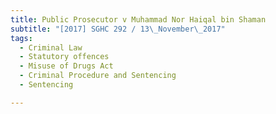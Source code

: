 ```yaml
---
title: Public Prosecutor v Muhammad Nor Haiqal bin Shaman 
subtitle: "[2017] SGHC 292 / 13\_November\_2017"
tags:
  - Criminal Law
  - Statutory offences
  - Misuse of Drugs Act
  - Criminal Procedure and Sentencing
  - Sentencing

---
```


